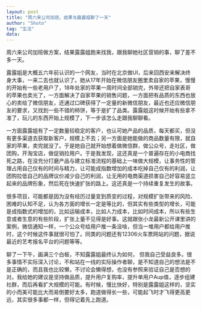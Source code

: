 ```yaml
---
layout: post
title: "周六来公司加班，结果与露露姐聊了一天"
author: "Shoto"
tag: "生活"
data:
---
```


周六来公司加班做方案，结果露露姐跑来找我，跟我聊她社区营销的事，聊了差不多一天。

露露姐是大概五六年前认识的一个网友，当时在北京做UI，后来回西安来解决终身大事，一来二去也就认识了。她从17年开始在微信朋友圈里卖自家的苹果，慢慢的开始有一些老用户了，18年处家的苹果一周时间全部销完，外带还把自家表哥的苹果也卖光了，一方面解决了自家苹果的销售问题，一方面把有品质的东西也放心的卖给了微信朋友，还通过口碑获得了一定量的新微信朋友，最近也还应微信朋友的要求，又找到一些不错的柿饼，等于是扩了品类。露露姐这时候开始有些拿不准了，玩儿的东西开始上规模了，下一步该怎么走跟我聊聊看。

一方面露露姐有了一定数量较稳定的客户，也认可她产品的品质，每天都买，但没有更多渠道去获取新客户，规模上不去；另一方面是她能做的商品数量有限，就自家的苹果，卖完就没了。于是她自己就开始想着做微信群，做公众号，走社区，做团购，开淘宝店，做促销拉用户。于是我发现，这还真是一个普遍存在的小电商找死之路，在没充分打磨产品与建立标准流程的基础上一味做大规模，让事务性的管理占用自己仅有的时间与精力，让可能成指数增加的成本吃掉自己仅有的利润，让团购拉低自己的品牌议价减少自己的利润，让无用的电商渠道损害自己好容易竖立起来的品牌形象，然后死在快速扩张的路上。这还真是一个持续重复发生的故事。

很多项目，可能都是因为没有经历过量变到质变的过程，对规模扩张带来的风险、困难的认知不足，认为各方面的增长一定是等比的，但其实有些类型的增长，可能是成指数式的增加的，比如运输成本，比如人力成本，比如时间成本，所以有些生意或者生意的有些阶段，扩张上量不见得是好事。这就跟张小龙最新公开课里讲的案例，微信通知一样，一个公众号给用户推一条没啥，但当一堆用户都给用户推时，这个时候这件事就很可怕了。同类的问题还有12306火车票网站的问题，据说最近的艺考报名平台的问题等等。

聊了一下午，画满三个白板，不知露露姐最终认为如何， 但我自己受益良多。很多事情不实际深入讨论，不和站在一线的实际操作者聊，是不知道自己的想法是不是正确的，而且我也比较懒，不讨论会懒得想，也没有参照来验证自己是否想的对。我给她的建议是坚持做品质，提升用户复购率，提升单用户Aup值，逐步组建社群，而后再看扩大规模的可能。有时候，慢比快好，特别是露露姐这样的，坚实的小而美可能比大而易倒要好太多，跑道做得长一些，可能起飞时才飞得更高更远，其实很多事都一样，但得记着先上跑道。


